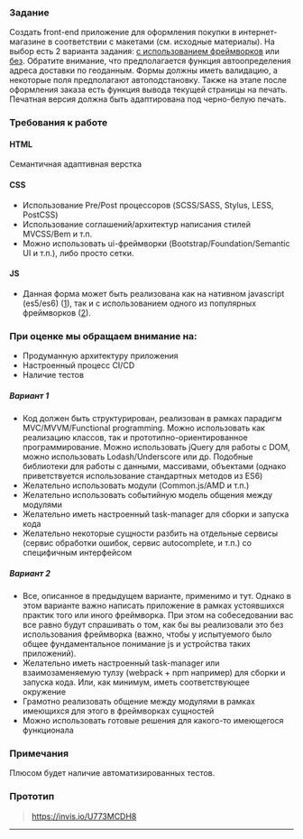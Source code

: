 ### Задание

Cоздать front-end приложение для оформления покупки в интернет-магазине в соответствии с макетами (см. исходные материалы). На выбор есть 2 варианта задания: [с использованием фреймворков](#Вариант-2) или [без](#Вариант-1). Обратите внимание, что предполагается функция автоопределения адреса доставки по геоданным. Формы должны иметь валидацию, а некоторые поля предполагают автоподстановку. Также на этапе после оформления заказа есть функция вывода текущей страницы на печать. Печатная версия должна быть адаптирована под черно-белую печать.

### Требования к работе


#### HTML
Семантичная адаптивная верстка

#### CSS
* Использование Pre/Post процессоров (SCSS/SASS, Stylus, LESS, PostCSS)
* Использование соглашений/архитектур написания стилей MVCSS/Bem и т.п.
* Можно использовать ui-фреймворки (Bootstrap/Foundation/Semantic UI и т.п.), либо просто сетки.

#### JS
* Данная форма может быть реализована как на нативном javascript (es5/es6) ([1](#Вариант-1)), так и с использованием одного из популярных фреймворков ([2](#Вариант-2)).

### При оценке мы обращаем внимание на:
* Продуманную архитектуру приложения
* Настроенный процесс CI/CD
* Наличие тестов


##### Вариант 1
- Код должен быть структурирован, реализован в рамках парадигм MVC/MVVM/Functional programming. Можно использовать как реализацию классов, так и прототипно-ориентированное программирование. Можно использовать jQuery для работы с DOM, можно использовать Lodash/Underscore или др. Подобные библиотеки для работы с данными, массивами, объектами (однако приветствуется использование стандартных методов из ES6)
- Желательно использовать модули (Common.js/AMD и т.п.)
- Желательно использовать событийную модель общения между модулями
- Желательно иметь настроенный task-manager для сборки и запуска кода
- Желательно некоторые сущности разбить на отдельные сервисы (сервис обработки ошибок, сервис autocomplete, и т.п.) со специфичным интерфейсом

##### Вариант 2
- Все, описанное в предыдущем варианте, применимо и тут. Однако в этом варианте важно написать приложение в рамках устоявшихся практик того или иного фреймворка. При этом на собеседовании вас все равно будут спрашивать о том, как бы вы реализовали это без использования фреймворка (важно, чтобы у испытуемого было общее фундаментальное понимание js и устройства таких приложений).
- Желательно иметь настроенный task-manager или взаимозаменяемую тулзу (webpack + npm например) для сборки и запуска кода. Или, как минимум, иметь соответствующее окружение
- Грамотно реализовать общение между модулями в рамках имеющихся для этого в фреймворках сущностей
- Можно использовать готовые решения для какого-то имеющегося функционала

### Примечания

Плюсом будет наличие автоматизированных тестов.

### Прототип
> https://invis.io/U773MCDH8


***

